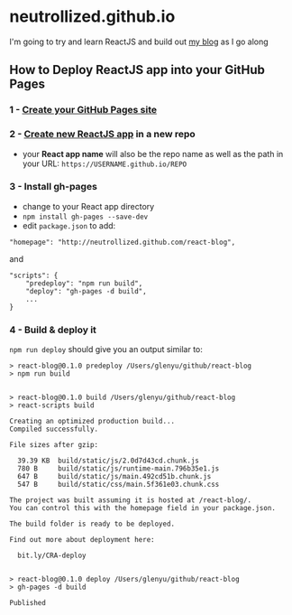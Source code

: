 # neutrollized.github.io
I'm going to try and learn ReactJS and build out [my blog](https://neutrollized.github.io/react-blog) as I go along

## How to Deploy ReactJS app into your GitHub Pages
### 1 - [Create your GitHub Pages site](https://docs.github.com/en/github/working-with-github-pages)

### 2 - [Create new ReactJS app](https://reactjs.org/docs/create-a-new-react-app.html) in a new repo
- your **React app name** will also be the repo name as well as the path in your URL: `https://USERNAME.github.io/REPO`

### 3 - Install gh-pages
- change to your React app directory
- `npm install gh-pages --save-dev`
- edit `package.json` to add:
```
"homepage": "http://neutrollized.github.com/react-blog",
```

and 

```
"scripts": {
    "predeploy": "npm run build",
    "deploy": "gh-pages -d build",
    ...
}
```

### 4 - Build & deploy it
`npm run deploy` should give you an output similar to:
```
> react-blog@0.1.0 predeploy /Users/glenyu/github/react-blog
> npm run build


> react-blog@0.1.0 build /Users/glenyu/github/react-blog
> react-scripts build

Creating an optimized production build...
Compiled successfully.

File sizes after gzip:

  39.39 KB  build/static/js/2.0d7d43cd.chunk.js
  780 B     build/static/js/runtime-main.796b35e1.js
  647 B     build/static/js/main.492cd51b.chunk.js
  547 B     build/static/css/main.5f361e03.chunk.css

The project was built assuming it is hosted at /react-blog/.
You can control this with the homepage field in your package.json.

The build folder is ready to be deployed.

Find out more about deployment here:

  bit.ly/CRA-deploy


> react-blog@0.1.0 deploy /Users/glenyu/github/react-blog
> gh-pages -d build

Published
```
